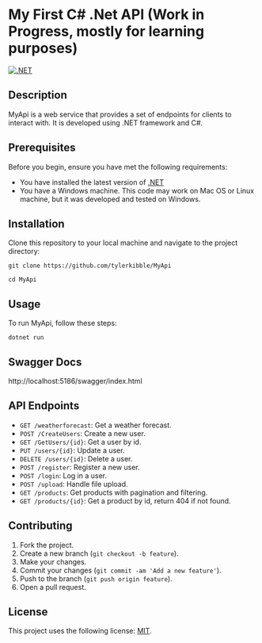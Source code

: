 # My First C# .Net API (Work in Progress, mostly for learning purposes)
[![.NET](https://github.com/tylerkibble/MyApi/actions/workflows/dotnet.yml/badge.svg)](https://github.com/tylerkibble/MyApi/actions/workflows/dotnet.yml)
## Description

MyApi is a web service that provides a set of endpoints for clients to interact with. It is developed using .NET framework and C#.

## Prerequisites

Before you begin, ensure you have met the following requirements:

- You have installed the latest version of [.NET](https://dotnet.microsoft.com/download)
- You have a Windows machine. This code may work on Mac OS or Linux machine, but it was developed and tested on Windows.

## Installation

Clone this repository to your local machine and navigate to the project directory:

`git clone https://github.com/tylerkibble/MyApi` 
<br/>

`cd MyApi`


## Usage

To run MyApi, follow these steps:

`dotnet run`

## Swagger Docs

http://localhost:5186/swagger/index.html

## API Endpoints

- `GET /weatherforecast`: Get a weather forecast.
- `POST /CreateUsers`: Create a new user.
- `GET /GetUsers/{id}`: Get a user by id.
- `PUT /users/{id}`: Update a user.
- `DELETE /users/{id}`: Delete a user.
- `POST /register`: Register a new user.
- `POST /login`: Log in a user.
- `POST /upload`: Handle file upload.
- `GET /products`: Get products with pagination and filtering.
- `GET /products/{id}`: Get a product by id, return 404 if not found.

## Contributing

1. Fork the project.
2. Create a new branch (`git checkout -b feature`).
3. Make your changes.
4. Commit your changes (`git commit -am 'Add a new feature'`).
5. Push to the branch (`git push origin feature`).
6. Open a pull request.

## License

This project uses the following license: [MIT](https://opensource.org/licenses/MIT).